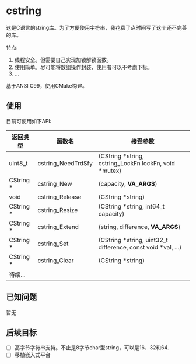 # cstring

这是C语言的string库。为了方便使用字符串，我花费了点时间写了这个还不完善的库。

特点:
1. 线程安全。但需要自己实现加锁解锁函数。
2. 使用简单。尽可能将数组操作封装，使用者可以不考虑下标。
3. ...

基于ANSI C99，使用CMake构建。

## 使用
目前可使用如下API:

|返回类型 | 函数名 | 接受参数 |
|-------|-------|---------|
| uint8_t | cstring_NeedTrdSfy | (CString *string, cstring_LockFn lockFn, void *mutex)
| CString * | cstring_New | (capacity, __VA_ARGS__) |
| void | cstring_Release | (CString *string) |
| CString * | cstring_Resize | (CString *string, int64_t capacity) |
| CString * | cstring_Extend | (string, difference, __VA_ARGS__) |
| CString * | cstring_Set | (CString *string, uint32_t difference, const void *val, ...) |
| CString * | cstring_Clear | (CString *string) |
| 待续...    |               |                   |

## 已知问题

暂无

## 后续目标

- [ ] 高字节字符串支持。不止是8字节char型string，可以是16、32和64.
- [ ] 移植嵌入式平台